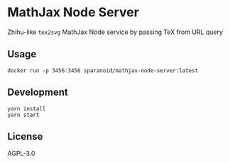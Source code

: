 # MathJax Node Server

Zhihu-like `tex2svg` MathJax Node service by passing TeX from URL query

## Usage

```
docker run -p 3456:3456 sparanoid/mathjax-node-server:latest
```

## Development

```
yarn install
yarn start
```

## License

AGPL-3.0
